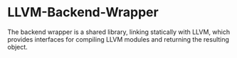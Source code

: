 # LLVM-Backend-Wrapper
The backend wrapper is a shared library, linking statically with LLVM, which provides interfaces for compiling LLVM modules and returning the resulting object.
